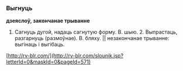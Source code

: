 ### Выгнуць
**дзеяслоў, закончанае трыванне**

1. Сагнуць дугой, надаць сагнутую форму. В. шыю. 2. Выпрастаць, разгарнуць (размоўнае). В. бляху. || незакончанае трыванне: выгінаць і выгібаць.

<a rel="author">[http://rv-blr.com/](http://rv-blr.com/slounik.jsp?letterId=0&maskId=0&pageId=571)</a>
